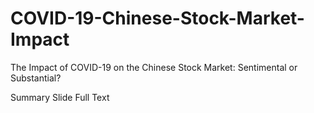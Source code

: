 # COVID-19-Chinese-Stock-Market-Impact
The Impact of COVID-19 on the Chinese Stock Market: Sentimental or Substantial?

Summary Slide
Full Text
